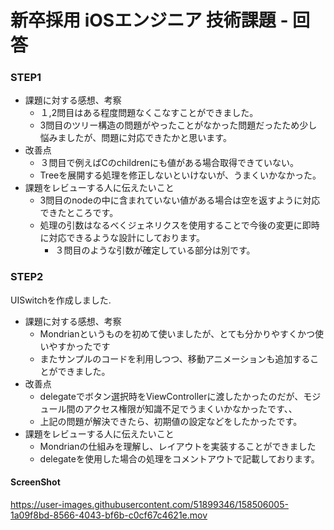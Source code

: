 # 新卒採用 iOSエンジニア 技術課題 - 回答

### STEP1
- 課題に対する感想、考察
	- １,2問目はある程度問題なくこなすことができました。
	- 3問目のツリー構造の問題がやったことがなかった問題だったため少し悩みましたが、問題に対応できたかと思います。
- 改善点
	- ３問目で例えばCのchildrenにも値がある場合取得できていない。
	- Treeを展開する処理を修正しないといけないが、うまくいかなかった。 
- 課題をレビューする人に伝えたいこと
	- 3問目のnodeの中に含まれていない値がある場合は空を返すように対応できたところです。
	- 処理の引数はなるべくジェネリクスを使用することで今後の変更に即時に対応できるような設計にしております。
		- ３問目のような引数が確定している部分は別です。
### STEP2
UISwitchを作成しました.
- 課題に対する感想、考察
	- Mondrianというものを初めて使いましたが、とても分かりやすくかつ使いやすかったです
	- またサンプルのコードを利用しつつ、移動アニメーションも追加することができました。
- 改善点
	- delegateでボタン選択時をViewControllerに渡したかったのだが、モジュール間のアクセス権限が知識不足でうまくいかなかったです、、
	- 上記の問題が解決できたら、初期値の設定などをしたかったです。
- 課題をレビューする人に伝えたいこと
	- Mondrianの仕組みを理解し、レイアウトを実装することができました
	- delegateを使用した場合の処理をコメントアウトで記載しております。 
#### ScreenShot
https://user-images.githubusercontent.com/51899346/158506005-1a09f8bd-8566-4043-bf6b-c0cf67c4621e.mov


